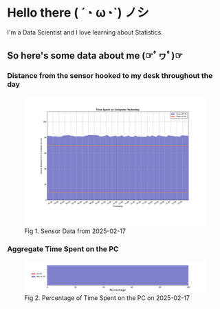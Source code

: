 
# Hello there ( ´◔ ω◔`) ノシ

I'm a Data Scientist and I love learning about Statistics.

## So here's some data about me (☞ﾟヮﾟ)☞


### Distance from the sensor hooked to my desk throughout the day
<figure>
  <picture>
    <source media="(prefers-color-scheme: dark)" srcset="Pi/readme/graphs/lineplot/dark-plot-2025-02-17.png">
    <source media="(prefers-color-scheme: light)" srcset="Pi/readme/graphs/lineplot/light-plot-2025-02-17.png">
    <img alt="Shows a black logo in light color mode and a white one in dark color mode." src="Pi/readme/graphs/lineplot/light-plot-2025-02-17.png">
  </picture>
  <figcaption>Fig 1. Sensor Data from 2025-02-17</figcaption>
</figure>



### Aggregate Time Spent on the PC
<figure>
  <picture>
    <source media="(prefers-color-scheme: dark)" srcset="Pi/readme/graphs/barplot/dark-plot-2025-02-17.png">
    <source media="(prefers-color-scheme: light)" srcset="Pi/readme/graphs/barplot/light-plot-2025-02-17.png">
    <img alt="Shows a black logo in light color mode and a white one in dark color mode." src="Pi/readme/graphs/barplot/light-plot-2025-02-17.png">
  </picture>
  <figcaption>Fig 2. Percentage of Time Spent on the PC on 2025-02-17</figcaption>
</figure>
